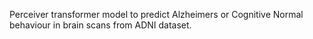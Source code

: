 Perceiver transformer model to predict Alzheimers or Cognitive Normal behaviour in brain scans from ADNI dataset.